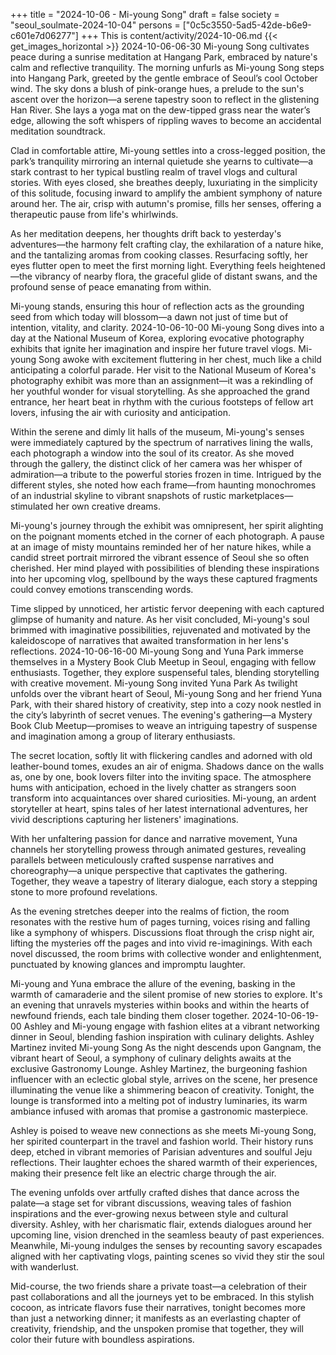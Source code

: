 +++
title = "2024-10-06 - Mi-young Song"
draft = false
society = "seoul_soulmate-2024-10-04"
persons = ["0c5c3550-5ad5-42de-b6e9-c601e7d06277"]
+++
This is content/activity/2024-10-06.md
{{< get_images_horizontal >}}
2024-10-06-06-30
Mi-young Song cultivates peace during a sunrise meditation at Hangang Park, embraced by nature's calm and reflective tranquility.
The morning unfurls as Mi-young Song steps into Hangang Park, greeted by the gentle embrace of Seoul’s cool October wind. The sky dons a blush of pink-orange hues, a prelude to the sun's ascent over the horizon—a serene tapestry soon to reflect in the glistening Han River. She lays a yoga mat on the dew-tipped grass near the water’s edge, allowing the soft whispers of rippling waves to become an accidental meditation soundtrack. 

Clad in comfortable attire, Mi-young settles into a cross-legged position, the park’s tranquility mirroring an internal quietude she yearns to cultivate—a stark contrast to her typical bustling realm of travel vlogs and cultural stories. With eyes closed, she breathes deeply, luxuriating in the simplicity of this solitude, focusing inward to amplify the ambient symphony of nature around her. The air, crisp with autumn's promise, fills her senses, offering a therapeutic pause from life's whirlwinds. 

As her meditation deepens, her thoughts drift back to yesterday's adventures—the harmony felt crafting clay, the exhilaration of a nature hike, and the tantalizing aromas from cooking classes. Resurfacing softly, her eyes flutter open to meet the first morning light. Everything feels heightened—the vibrancy of nearby flora, the graceful glide of distant swans, and the profound sense of peace emanating from within. 

Mi-young stands, ensuring this hour of reflection acts as the grounding seed from which today will blossom—a dawn not just of time but of intention, vitality, and clarity.
2024-10-06-10-00
Mi-young Song dives into a day at the National Museum of Korea, exploring evocative photography exhibits that ignite her imagination and inspire her future travel vlogs.
Mi-young Song awoke with excitement fluttering in her chest, much like a child anticipating a colorful parade. Her visit to the National Museum of Korea's photography exhibit was more than an assignment—it was a rekindling of her youthful wonder for visual storytelling. As she approached the grand entrance, her heart beat in rhythm with the curious footsteps of fellow art lovers, infusing the air with curiosity and anticipation.

Within the serene and dimly lit halls of the museum, Mi-young's senses were immediately captured by the spectrum of narratives lining the walls, each photograph a window into the soul of its creator. As she moved through the gallery, the distinct click of her camera was her whisper of admiration—a tribute to the powerful stories frozen in time. Intrigued by the different styles, she noted how each frame—from haunting monochromes of an industrial skyline to vibrant snapshots of rustic marketplaces—stimulated her own creative dreams.

Mi-young's journey through the exhibit was omnipresent, her spirit alighting on the poignant moments etched in the corner of each photograph. A pause at an image of misty mountains reminded her of her nature hikes, while a candid street portrait mirrored the vibrant essence of Seoul she so often cherished. Her mind played with possibilities of blending these inspirations into her upcoming vlog, spellbound by the ways these captured fragments could convey emotions transcending words. 

Time slipped by unnoticed, her artistic fervor deepening with each captured glimpse of humanity and nature. As her visit concluded, Mi-young's soul brimmed with imaginative possibilities, rejuvenated and motivated by the kaleidoscope of narratives that awaited transformation in her lens's reflections.
2024-10-06-16-00
Mi-young Song and Yuna Park immerse themselves in a Mystery Book Club Meetup in Seoul, engaging with fellow enthusiasts. Together, they explore suspenseful tales, blending storytelling with creative movement.
Mi-young Song invited Yuna Park
As twilight unfolds over the vibrant heart of Seoul, Mi-young Song and her friend Yuna Park, with their shared history of creativity, step into a cozy nook nestled in the city’s labyrinth of secret venues. The evening's gathering—a Mystery Book Club Meetup—promises to weave an intriguing tapestry of suspense and imagination among a group of literary enthusiasts. 

The secret location, softly lit with flickering candles and adorned with old leather-bound tomes, exudes an air of enigma. Shadows dance on the walls as, one by one, book lovers filter into the inviting space. The atmosphere hums with anticipation, echoed in the lively chatter as strangers soon transform into acquaintances over shared curiosities. Mi-young, an ardent storyteller at heart, spins tales of her latest international adventures, her vivid descriptions capturing her listeners' imaginations.

With her unfaltering passion for dance and narrative movement, Yuna channels her storytelling prowess through animated gestures, revealing parallels between meticulously crafted suspense narratives and choreography—a unique perspective that captivates the gathering. Together, they weave a tapestry of literary dialogue, each story a stepping stone to more profound revelations.

As the evening stretches deeper into the realms of fiction, the room resonates with the restive hum of pages turning, voices rising and falling like a symphony of whispers. Discussions float through the crisp night air, lifting the mysteries off the pages and into vivid re-imaginings. With each novel discussed, the room brims with collective wonder and enlightenment, punctuated by knowing glances and impromptu laughter.

Mi-young and Yuna embrace the allure of the evening, basking in the warmth of camaraderie and the silent promise of new stories to explore. It's an evening that unravels mysteries within books and within the hearts of newfound friends, each tale binding them closer together.
2024-10-06-19-00
Ashley and Mi-young engage with fashion elites at a vibrant networking dinner in Seoul, blending fashion inspiration with culinary delights.
Ashley Martinez invited Mi-young Song
As the night descends upon Gangnam, the vibrant heart of Seoul, a symphony of culinary delights awaits at the exclusive Gastronomy Lounge. Ashley Martinez, the burgeoning fashion influencer with an eclectic global style, arrives on the scene, her presence illuminating the venue like a shimmering beacon of creativity. Tonight, the lounge is transformed into a melting pot of industry luminaries, its warm ambiance infused with aromas that promise a gastronomic masterpiece.

Ashley is poised to weave new connections as she meets Mi-young Song, her spirited counterpart in the travel and fashion world. Their history runs deep, etched in vibrant memories of Parisian adventures and soulful Jeju reflections. Their laughter echoes the shared warmth of their experiences, making their presence felt like an electric charge through the air.

The evening unfolds over artfully crafted dishes that dance across the palate—a stage set for vibrant discussions, weaving tales of fashion inspirations and the ever-growing nexus between style and cultural diversity. Ashley, with her charismatic flair, extends dialogues around her upcoming line, vision drenched in the seamless beauty of past experiences. Meanwhile, Mi-young indulges the senses by recounting savory escapades aligned with her captivating vlogs, painting scenes so vivid they stir the soul with wanderlust.

Mid-course, the two friends share a private toast—a celebration of their past collaborations and all the journeys yet to be embraced. In this stylish cocoon, as intricate flavors fuse their narratives, tonight becomes more than just a networking dinner; it manifests as an everlasting chapter of creativity, friendship, and the unspoken promise that together, they will color their future with boundless aspirations.
